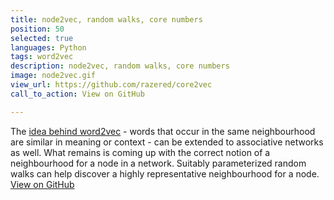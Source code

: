 ```yaml
---
title: node2vec, random walks, core numbers 
position: 50
selected: true
languages: Python
tags: word2vec
description: node2vec, random walks, core numbers 
image: node2vec.gif
view_url: https://github.com/razered/core2vec
call_to_action: View on GitHub

---
```


The [idea behind word2vec](https://en.wikipedia.org/wiki/Distributional_semantics#Distributional_hypothesis) - words that occur in the same neighbourhood are similar in meaning or context - can be extended to associative networks as well. What remains is coming up with the correct notion of a neighbourhood for a node in a network. Suitably parameterized random walks can help discover a highly representative neighbourhood for a node. [View on GitHub](https://github.com/razered/core2vec)